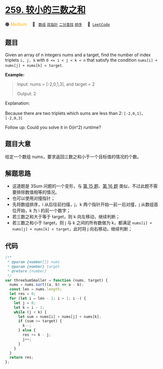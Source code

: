 # [259. 较小的三数之和](https://leetcode.com/problems/3sum-smaller)

🟠 <font color=#ffb800>Medium</font>&emsp; 🔖&ensp; [`数组`](/leetcode-js/outline/tag/array.md) [`双指针`](/leetcode-js/outline/tag/two-pointers.md) [`二分查找`](/leetcode-js/outline/tag/binary-search.md) [`排序`](/leetcode-js/outline/tag/sorting.md)&emsp; 🔗&ensp;[`LeetCode`](https://leetcode.com/problems/3sum-smaller)

## 题目

Given an array of n integers nums and a target, find the number of index triplets `i, j, k` with `0 <= i < j < k < n` that satisfy the condition `nums[i] + nums[j] + nums[k] < target`.

**Example:**

> Input: nums = [-2,0,1,3], and target = 2
>
> Output: 2

Explanation:

Because there are two triplets which sums are less than 2: `[-2,0,1]`、`[-2,0,3]`

Follow up: Could you solve it in O(n^2) runtime?

## 题目大意

给定一个数组 nums，要求返回三数之和小于一个目标值的情况的个数。

## 解题思路

- 这道题是 3Sum 问题的一个变形，与 [第 15 题](./0015.md)、[第 16 题](./0016.md) 类似，不过此题不需要排除数值相等的情况。
- 也可以使用对撞指针；
- 先将数组排序，i 从后往前扫描，j，k 两个指针开始一前一后对撞，j 从数组首位开始，k 为 i 的前一个数字；
- 若三数之和大于等于 target，则 k 向左移动，继续判断；
- 若三数之和小于 target，则 j 与 k 之间的所有数做为 k，都满足 `nums[i] + nums[j] + nums[k] < target`，此时将 j 向右移动，继续判断；

## 代码

```javascript
/**
 * @param {number[]} nums
 * @param {number} target
 * @return {number}
 */
var threeSumSmaller = function (nums, target) {
  nums = nums.sort((a, b) => a - b);
  const len = nums.length;
  let res = 0;
  for (let i = len - 1; i > 1; i--) {
    let j = 0;
    let k = i - 1;
    while (j < k) {
      let sum = nums[i] + nums[j] + nums[k];
      if (sum >= target) {
        k--;
      } else {
        res += k - j;
        j++;
      }
    }
  }
  return res;
};
```
